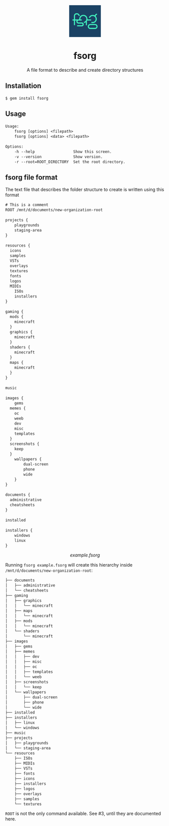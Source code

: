<center>
<div align="center">
  <img src="./branding/logo-color.svg" width=100>
  <h1>fsorg</h1>
  <p>A file format to describe and create directory structures</p>
</div>
</center>

## Installation

```console
$ gem install fsorg
```

## Usage

```console
Usage:
    fsorg [options] <filepath>
    fsorg [options] <data> <filepath>

Options:
    -h --help                 Show this screen.
    -v --version              Show version.
    -r --root=ROOT_DIRECTORY  Set the root directory.
```

## fsorg file format

The text file that describes the folder structure to create is written using this format

```
# This is a comment
ROOT /mnt/d/documents/new-organization-root

projects {
    playgrounds
    staging-area
}

resources {
  icons
  samples
  VSTs
  overlays
  textures
  fonts
  logos
  MIDIs
    ISOs
    installers
}

gaming {
  mods {
    minecraft
  }
  graphics {
    minecraft
  }
  shaders {
    minecraft
  }
  maps {
    minecraft
  }
}

music

images {
    gems
  memes {
    oc
    weeb
    dev
    misc
    templates
  }
  screenshots {
    keep
  }
    wallpapers {
        dual-screen
        phone
        wide
    }
}

documents {
  administrative
  cheatsheets
}

installed

installers {
    windows
    linux
}
```

<center><em>example.fsorg</em></center>

Running `fsorg example.fsorg` will create this hierarchy inside `/mnt/d/documents/new-organization-root`:

```
├── documents
│   ├── administrative
│   └── cheatsheets
├── gaming
│   ├── graphics
│   │   └── minecraft
│   ├── maps
│   │   └── minecraft
│   ├── mods
│   │   └── minecraft
│   └── shaders
│       └── minecraft
├── images
│   ├── gems
│   ├── memes
│   │   ├── dev
│   │   ├── misc
│   │   ├── oc
│   │   ├── templates
│   │   └── weeb
│   ├── screenshots
│   │   └── keep
│   └── wallpapers
│       ├── dual-screen
│       ├── phone
│       └── wide
├── installed
├── installers
│   ├── linux
│   └── windows
├── music
├── projects
│   ├── playgrounds
│   └── staging-area
└── resources
    ├── ISOs
    ├── MIDIs
    ├── VSTs
    ├── fonts
    ├── icons
    ├── installers
    ├── logos
    ├── overlays
    ├── samples
    └── textures
```

`ROOT` is not the only command available. See #3, until they are documented here.
